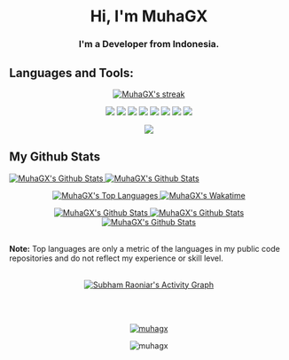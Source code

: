 <h1 align="center">Hi, I'm MuhaGX</h1>
<h3 align="center">I'm a Developer from Indonesia.</h3>

## Languages and Tools:
<p align="center">
    <a href="https://github.com/SubhamRaoniar28/github-readme-streak-stats">
        <img title="🔥 Get streak stats for your profile at git.io/streak-stats" alt="MuhaGX's streak" src="https://github-readme-streak-stats.herokuapp.com/?user=MuhaGX&theme=black-ice&hide_border=true&stroke=0000&background=060A0CD0"/>
    </a>
</p>

<div align="center">
    <img src="https://img.shields.io/badge/c-%2300599C.svg?style=for-the-badge&logo=c&logoColor=white" />
    <img src="https://img.shields.io/badge/c++-%2300599C.svg?style=for-the-badge&logo=c%2B%2B&logoColor=white" />
    <img src="https://img.shields.io/badge/c%23-%23239120.svg?style=for-the-badge&logo=c-sharp&logoColor=white" />
    <img src="https://img.shields.io/badge/figma-%23F24E1E.svg?style=for-the-badge&logo=figma&logoColor=white" />
    <img src="https://img.shields.io/badge/adobephotoshop-%2331A8FF.svg?style=for-the-badge&logo=adobephotoshop&logoColor=white" />
    <img src="https://img.shields.io/badge/adobeillustrator-%23FF9A00.svg?style=for-the-badge&logo=adobeillustrator&logoColor=white" />
    <img src="https://img.shields.io/badge/glitch-%233333FF.svg?style=for-the-badge&logo=glitch&logoColor=white" />
    <img src="https://img.shields.io/badge/heroku-%23430098.svg?style=for-the-badge&logo=heroku&logoColor=white" />
</div>

<p align="center">
    <img src="https://komarev.com/ghpvc/?username=MuhaGX&color=060b0e&style=for-the-badge">
</p>	

## My Github Stats

<p align="left">
    <a href="https://github.com/MuhaGX/github-readme-stats">
        <img alt="MuhaGX's Github Stats" src="https://github-readme-stats.vercel.app/api?username=MuhaGX&show_icons=true&count_private=true&theme=react&hide_border=true&bg_color=0D1117" />
    </a>
    <a href="https://github.com/MuhaGX/github-readme-stats">
        <img alt="MuhaGX's Github Stats" src="https://github-stats-alpha.vercel.app/api?username=MuhaGX&cc=0D1117&tc=fff&ic=5BCDEC&bc=0D1117" />
    </a>
</p>

<p align="center">
    <a href="https://github.com/MuhaGX/github-readme-stats">
        <img alt="MuhaGX's Top Languages" src="https://github-readme-stats.vercel.app/api/top-langs/?username=MuhaGX&langs_count=8&count_private=true&layout=compact&theme=react&hide_border=true&bg_color=0D1117" />
    </a>
    <a href="https://github.com/anuraghazra/github-readme-stats">
        <img alt="MuhaGX's Wakatime" src="https://github-readme-stats.vercel.app/api/wakatime?username=MuhaGX&theme=react&hide_border=true&bg_color=0D1117" />
    </a>
</p>

<p align="center">
    <a href="https://github.com/MuhaGX/github-readme-stats">
        <img alt="MuhaGX's Github Stats" src="http://github-profile-summary-cards.vercel.app/api/cards/productive-time?username=MuhaGX&theme=github_dark&utcOffset=8" />
    </a>
    <a href="https://github.com/MuhaGX/github-readme-stats">
        <img alt="MuhaGX's Github Stats" src="http://github-profile-summary-cards.vercel.app/api/cards/repos-per-language?username=MuhaGX&theme=github_dark" />
    </a>
    <a href="https://github.com/MuhaGX/github-readme-stats">
        <img alt="MuhaGX's Github Stats" src="http://github-profile-summary-cards.vercel.app/api/cards/most-commit-language?username=MuhaGX&theme=github_dark" />
    </a>
</p>


<br/>
<b>Note:</b> Top languages are only a metric of the languages in my public code repositories and do not reflect my experience or skill level.

<br/>
<br/>

<p align="center">
    <a href="https://github.com/SubhamRaoniar28/github-readme-activity-graph">
        <img alt="Subham Raoniar's Activity Graph" src="https://github-readme-activity-graph.vercel.app/graph?username=MuhaGX&bg_color=0D1117&color=5BCDEC&line=5BCDEC&point=FFFFFF&hide_border=true" />
    </a>
</p>

<br/>
<br/>
<p align="center">
    <a href="https://github.com/ryo-ma/github-profile-trophy">
        <img src="https://github-profile-trophy.vercel.app/?username=MuhaGX&theme=alduin&column=7&margin-w=15&margin-h=15&no-frame=true" alt="muhagx" />
    </a>
</p>

<p align="center">
    <img src="https://quotes-github-readme.vercel.app/api?type=horizontal&theme=dark" alt="muhagx" />
</p>
